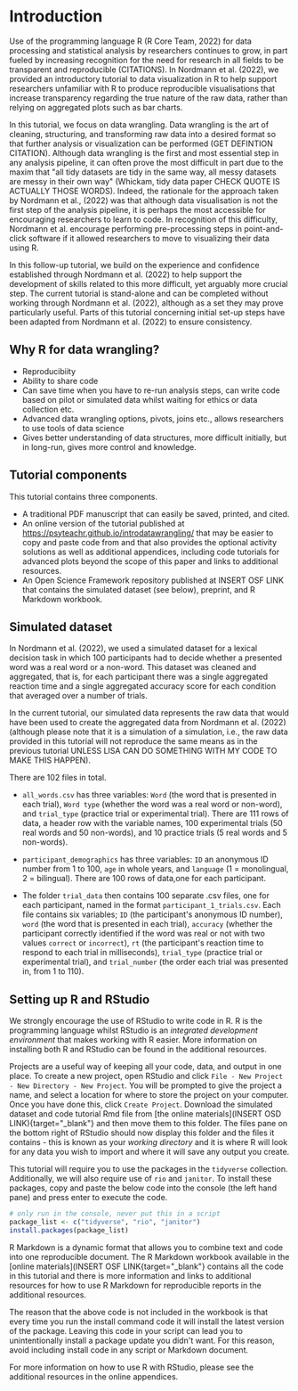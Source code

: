 # Introduction

Use of the programming language R (R Core Team, 2022) for data processing and statistical analysis by researchers continues to grow, in part fueled by increasing recognition for the need for research in all fields to be transparent and reproducible (CITATIONS). In Nordmann et al. (2022), we provided an introductory tutorial to data visualization in R to help support researchers unfamiliar with R to produce reproducible visualisations that increase transparency regarding the true nature of the raw data, rather than relying on aggregated plots such as bar charts. 

In this tutorial, we focus on data wrangling. Data wrangling is the art of cleaning, structuring, and transforming raw data into a desired format so that further analysis or visualization can be performed (GET DEFINTION CITATION). Although data wrangling is the first and most essential step in any analysis pipeline, it can often prove the most difficult in part due to the maxim that "all tidy datasets are tidy in the same way, all messy datasets are messy in their own way" (Whickam, tidy data paper CHECK QUOTE IS ACTUALLY THOSE WORDS). Indeed, the rationale for the approach taken by Nordmann et al., (2022) was that although data visualisation is not the first step of the analysis pipeline, it is perhaps the most accessible for encouraging researchers to learn to code. In recognition of this difficulty, Nordmann et al. encourage performing pre-processing steps in point-and-click software if it allowed researchers to move to visualizing their data using R. 

In this follow-up tutorial, we build on the experience and confidence established through Nordmann et al. (2022) to help support the development of skills related to this more difficult, yet arguably more crucial step. The current tutorial is stand-alone and can be completed without working through Nordmann et al. (2022), although as a set they may prove particularly useful. Parts of this tutorial concerning initial set-up steps have been adapted from Nordmann et al. (2022) to ensure consistency. 

## Why R for data wrangling?

- Reproducibiity
- Ability to share code
- Can save time when you have to re-run analysis steps, can write code based on pilot or simulated data whilst waiting for ethics or data collection etc.
- Advanced data wrangling options, pivots, joins etc., allows researchers to use tools of data science
- Gives better understanding of data structures, more difficult initially, but in long-run, gives more control and knowledge.

## Tutorial components

This tutorial contains three components.

* A traditional PDF manuscript that can easily be saved, printed, and cited.
* An online version of the tutorial published at https://psyteachr.github.io/introdatawrangling/ that may be easier to copy and paste code from and that also provides the optional activity solutions as well as additional appendices, including code tutorials for advanced plots beyond the scope of this paper and links to additional resources.
* An Open Science Framework repository published at INSERT OSF LINK that contains the simulated dataset (see below), preprint, and R Markdown workbook.

## Simulated dataset

In Nordmann et al. (2022), we used a simulated dataset for a lexical decision task in which 100 participants had to decide whether a presented word was a real word or a non-word. This dataset was cleaned and aggregated, that is, for each participant there was a single aggregated reaction time and a single aggregated accuracy score for each condition that averaged over a number of trials.

In the current tutorial, our simulated data represents the raw data that would have been used to create the aggregated data from Nordmann et al. (2022) (although please note that it is a simulation of a simulation, i.e., the raw data provided in this tutorial will not reproduce the same means as in the previous tutorial UNLESS LISA CAN DO SOMETHING WITH MY CODE TO MAKE THIS HAPPEN).

There are 102 files in total.

* `all_words.csv` has three variables: `Word` (the word that is presented in each trial), `Word type` (whether the word was a real word or non-word), and `trial_type` (practice trial or experimental trial). There are 111 rows of data, a header row with the variable names, 100 experimental trials (50 real words and 50 non-words), and 10 practice trials (5 real words and 5 non-words).

* `participant_demographics` has three variables: `ID` an anonymous ID number from 1 to 100, `age` in whole years, and `language` (1 = monolingual, 2 = bilingual). There are 100 rows of data,one for each participant.

* The folder `trial_data` then contains 100 separate .csv files, one for each participant, named in the format `participant_1_trials.csv`. Each file contains six variables; `ID` (the participant's anonymous ID number), `word` (the word that is presented in each trial), `accuracy` (whether the participant correctly identified if the word was real or not with two values `correct` or `incorrect`), `rt` (the participant's reaction time to respond to each trial in milliseconds), `trial_type` (practice trial or experimental trial), and `trial_number` (the order each trial was presented in, from 1 to 110).

## Setting up R and RStudio

We strongly encourage the use of RStudio to write code in R. R is the programming language whilst RStudio is an *integrated development environment* that makes working with R easier. More information on installing both R and RStudio can be found in the additional resources.

Projects are a useful way of keeping all your code, data, and output in one place. To create a new project, open RStudio and click `File - New Project - New Directory - New Project`. You will be prompted to give the project a name, and select a location for where to store the project on your computer. Once you have done this, click `Create Project`. Download the simulated dataset and code tutorial Rmd file from [the online materials](INSERT OSD LINK){target="_blank"} and then move them to this folder. The files pane on the bottom right of RStudio should now display this folder and the files it contains - this is known as your *working directory* and it is where R will look for any data you wish to import and where it will save any output you create.

This tutorial will require you to use the packages in the `tidyverse` collection. Additionally, we will also require use of `rio` and `janitor`. To install these packages, copy and paste the below code into the console (the left hand pane) and press enter to execute the code.


```r
# only run in the console, never put this in a script 
package_list <- c("tidyverse", "rio", "janitor")
install.packages(package_list)
```

R Markdown is a dynamic format that allows you to combine text and code into one reproducible document. The R Markdown workbook available in the [online materials](INSERT OSF LINK{target="_blank"} contains all the code in this tutorial and there is more information and links to additional resources for how to use R Markdown for reproducible reports in the additional resources. 

The reason that the above code is not included in the workbook is that every time you run the install command code it will install the latest version of the package. Leaving this code in your script can lead you to unintentionally install a package update you didn't want. For this reason, avoid including install code in any script or Markdown document. 

For more information on how to use R with RStudio, please see the additional resources in the online appendices.


















